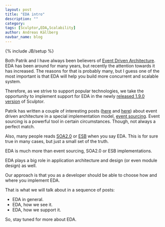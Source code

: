 ```yaml
---
layout: post
title: "EDA intro"
description: ""
category: 
tags: [Sculptor,EDA,Scalability]
author: Andreas Källberg
navbar_name: blog
---
```

{% include JB/setup %}

Both Patrik and I have always been believers of [Event Driven Architecture][7]. EDA has been around for many years, but recently the attention towards it has increased. The reasons for that is probably many, but I guess one of the most important is that EDA will help you build more concurrent and scalable system.

Therefore, as we strive to support popular technologies, we take the opportunity to implement support for EDA in the newly [released 1.9.0 version][1] of Sculptor.

Patrik has written a couple of interesting posts ([here][2] and [here][3]) about event driven architecture in a special implementation model, [event sourcing][4].
Event sourcing is a powerful tool in certain circumstances. Though, not always a perfect match.

Also, many people reads [SOA2.0][5] or [ESB][6] when you say EDA. This is for sure true in many cases, but just a small set of the truth.

EDA is much more than event sourcing, SOA2.0 or ESB implementations.

EDA plays a big role in application architecture and design (or even module design) as well.


Our approach is that you as a developer should be able to choose how and where you implement EDA.

That is what we will talk about in a sequence of posts:

* EDA in general.
* EDA, how we see it.
* EDA, how we support it.

So, stay tuned for more about EDA.

   [1]: /documentation/whats-new#version-190
   [2]: /2010/05/31/prototyping-event-sourcing
   [3]: /2010/06/01/event-sourcing-snapshots
   [4]: http://martinfowler.com/eaaDev/EventSourcing.html
   [5]: http://en.wikipedia.org/wiki/Event-driven_SOA#SOA_2.0
   [6]: http://en.wikipedia.org/wiki/Enterprise_service_bus
   [7]: http://en.wikipedia.org/wiki/Event-driven_architecture
